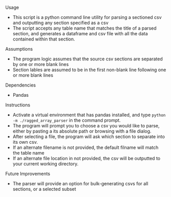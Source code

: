 Usage
- This script is a python command line utility for parsing a sectioned csv and outputting any  section specified as a csv
- The script accepts any table name that matches the title of a parsed section, and generates a dataframe and csv file with all the data contained within that section.

Assumptions
- The program logic assumes that the source csv sections are separated by one or more blank lines
- Section lables are assumed to be in the first non-blank line following one or more blank lines

Dependencies
- Pandas

Instructions
- Activate a virtual environment that has pandas installed, and type `python -m ./ragged_array_parser` in the command prompt. 
- The program will prompt you to choose a csv you would like to parse, either by pasting a its absolute path or browsing with a file dialog.
- After selecting a file, the program will ask which section to separate into its own csv.
- If an alternate filename is not provided, the default filname will match the table name
- If an alternate file location in not provided, the csv will be outputted to your current working directory.

Future Improvements
- The parser will provide an option for bulk-generating csvs for all sections, or a selected subset